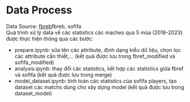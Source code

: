 # Data Process
Data Source: <a href="https://github.com/benquang/TLCNK20_Thang_Dung/tree/master/data_processing/fbref">fbreb</a>fbreb, sofifa <br>
Quá trình xử lý data về các statistics các maches qua 5 mùa (2018-2023) được thực hiện thông qua các bước:
- prepare.ipynb: sửa tên các attribute, định dạng kiểu dữ liệu, chọn lọc các attribute cần thiết,... (kết quả được lưu trong fbref_modified và sofifa_modified) 
- analysis.ipynb: thay đổi các statistics, kết hợp các statistics giữa fbref và sofifa (kết quả được lưu trong merge)
- model_dataset.ipynb: tính toán các statistics của sofifa players, tạo dataset các matchs dùng cho xây dựng model (kết quả được lưu trong dataset_model)

